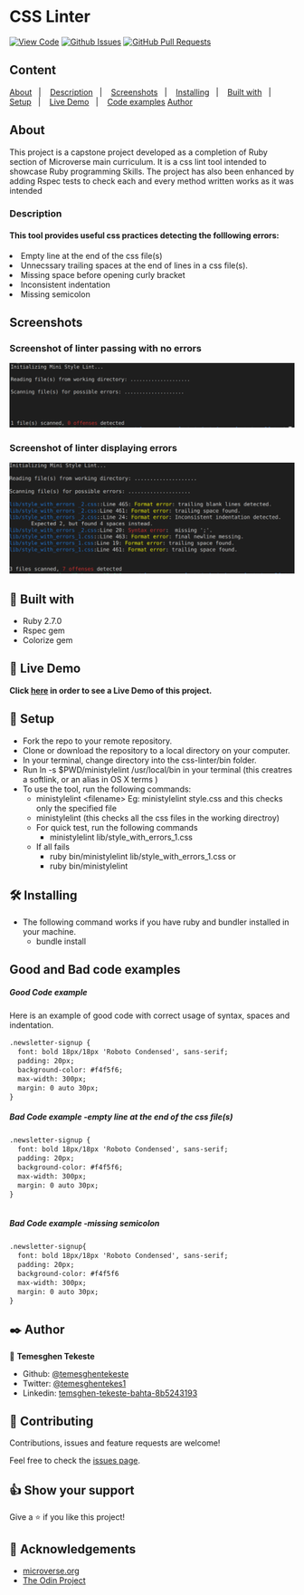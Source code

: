 # CSS Linter

[![View Code](https://img.shields.io/badge/View%20-Code-green)](https://github.com/temesghentekeste/css-linter/pulls)
[![Github Issues](https://img.shields.io/badge/GitHub-Issues-orange)](https://github.com/temesghentekeste/css-linter/issues)
[![GitHub Pull Requests](https://img.shields.io/badge/GitHub-Pull%20Requests-blue)](https://github.com/temesghentekeste/css-linter/pulls)

## Content

<a text-align="center" href="#about">About</a>&nbsp;&nbsp;&nbsp;|&nbsp;&nbsp;&nbsp;
<a href="#description">Description</a>&nbsp;&nbsp;&nbsp;|&nbsp;&nbsp;&nbsp;
<a href="#screenshots">Screenshots</a>&nbsp;&nbsp;&nbsp;|&nbsp;&nbsp;&nbsp;
<a href="#ins">Installing</a>&nbsp;&nbsp;&nbsp;|&nbsp;&nbsp;&nbsp;
<a href="#with">Built with</a>&nbsp;&nbsp;&nbsp;|&nbsp;&nbsp;&nbsp;
<a href="#setup">Setup</a>&nbsp;&nbsp;&nbsp;|&nbsp;&nbsp;&nbsp;
<a href="#ldl">Live Demo</a>&nbsp;&nbsp;&nbsp;|&nbsp;&nbsp;&nbsp;
<a href="#gandb">Code examples</a>
<a href="#author">Author</a>


## About <a name = "about"></a>
This project is a capstone project developed as a completion of Ruby section of Microverse main curriculum. It is a css lint tool intended to showcase Ruby programming Skills. The project has also been enhanced by adding Rspec tests to check each and every method written works as it was intended

<h3>Description <a name = "description"></a></h3>
<h4>This tool provides useful css practices detecting the folllowing errors:</h4>
<li>Empty line at the end of the css file(s)</li>
<li>Unnecssary trailing spaces at the end of lines in a css file(s).</li>
<li>Missing space before opening curly bracket</li>
<li>Inconsistent indentation</li>
<li>Missing semicolon</li>

## Screenshots <a name = "screenshots"></a>
### Screenshot of linter passing with no errors
![screenshot](./images/single_file_scanning.png) 

### Screenshot of linter displaying errors
![screenshot](./images/multiple_file_scanning.png)

## 🔧 Built with<a name = "with"></a>

- Ruby 2.7.0
- Rspec gem
- Colorize gem


## 🔴 Live Demo <a name = "ldl"></a>


**Click [here]() in order to see a Live Demo of this project.**



## 🔨 Setup<a name = "setup"></a>

- Fork the repo to your remote repository.
- Clone or download the repository to a local directory on your computer.
- In your terminal, change directory into the css-linter/bin folder.
- Run ln -s $PWD/ministylelint /usr/local/bin in your terminal (this creatres a softlink, or an alias in OS X terms )
- To use the tool, run the following commands:
   - ministylelint &lt;filename&gt; Eg: ministylelint style.css and this checks only the specified file
   - ministylelint (this checks all the css files in the working directroy)
   - For quick test, run the following commands
      - ministylelint lib/style_with_errors_1.css 
  - If all fails
      - ruby bin/ministylelint lib/style_with_errors_1.css or
      - ruby bin/ministylelint

## 🛠 Installing <a name = "ins"></a>

- The following command works if you have ruby and bundler installed in your machine.
   - bundle install

## Good and Bad code examples<a name = "gandb"></a>
##### Good Code example
Here is an example of good code with correct usage of syntax, spaces and indentation.
```
.newsletter-signup {
  font: bold 18px/18px 'Roboto Condensed', sans-serif;
  padding: 20px;
  background-color: #f4f5f6;
  max-width: 300px;
  margin: 0 auto 30px;
}
```
##### Bad Code example -empty line at the end of the css file(s) 
```
.newsletter-signup {
  font: bold 18px/18px 'Roboto Condensed', sans-serif;
  padding: 20px;
  background-color: #f4f5f6;
  max-width: 300px;
  margin: 0 auto 30px;
}


```
##### Bad Code example -missing semicolon
```
.newsletter-signup{
  font: bold 18px/18px 'Roboto Condensed', sans-serif;
  padding: 20px;
  background-color: #f4f5f6
  max-width: 300px;
  margin: 0 auto 30px;
}
```
## ✒️  Author <a name = "author"></a>


👤 **Temesghen Tekeste**

- Github: [@temesghentekeste](https://github.com/temesghentekeste)
- Twitter: [@temesghentekes1](https://twitter.com/temesghentekes1)
- Linkedin: [temsghen-tekeste-bahta-8b5243193](https://www.linkedin.com/in/temesghen-tekeste-bahta-8b5243193/)


## 🤝 Contributing

Contributions, issues and feature requests are welcome!

Feel free to check the [issues page](https://github.com/temesghentekeste/css-linter/issues).


## 👍 Show your support

Give a ⭐️ if you like this project!

## :clap: Acknowledgements
- <a href="https://www.microverse.org/" target="_blank">microverse.org</a>
- <a href="https://www.theodinproject.com/" target="_blank">The Odin Project</a>
</div>
